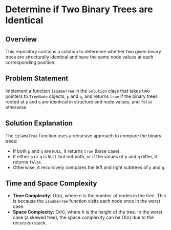 # Determine if Two Binary Trees are Identical

## Overview

This repository contains a solution to determine whether two given binary trees are structurally identical and have the same node values at each corresponding position.

## Problem Statement

Implement a function `isSameTree` in the `Solution` class that takes two pointers to `TreeNode` objects, `p` and `q`, and returns `true` if the binary trees rooted at `p` and `q` are identical in structure and node values, and `false` otherwise.

## Solution Explanation

The `isSameTree` function uses a recursive approach to compare the binary trees:
- If both `p` and `q` are `NULL`, it returns `true` (base case).
- If either `p` or `q` is `NULL` but not both, or if the values of `p` and `q` differ, it returns `false`.
- Otherwise, it recursively compares the left and right subtrees of `p` and `q`.

## Time and Space Complexity

- **Time Complexity:** O(n), where n is the number of nodes in the tree. This is because the `isSameTree` function visits each node once in the worst case.
- **Space Complexity:** O(h), where h is the height of the tree. In the worst case (a skewed tree), the space complexity can be O(n) due to the recursion stack.
